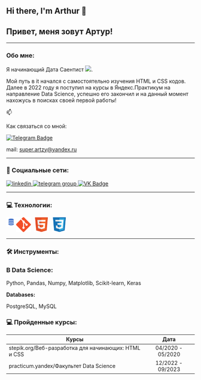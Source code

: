 ## Hi there, I'm Arthur  👋

## Привет, меня зовут Артур!

---

### Обо мне:

Я начинающий Дата Саентист <img src="https://media.giphy.com/media/WUlplcMpOCEmTGBtBW/giphy.gif" width="30px">. 

Мой путь в it начался с самостоятельно изучения HTML и CSS кодов. Далее в 2022 году я поступил на курсы в Яндекс.Практикум на направление Data Science, успешно его закончил и на данный момент нахожусь в поисках своей первой работы!



:mailbox: 

Как связаться со мной:

[![Telegram Badge](https://img.shields.io/badge/-GrigorianArtur-blue?style=flat&logo=Telegram&logoColor=white)](https://t.me/ArtGrigt) 

mail: super.artzy@yandex.ru

---

### 🤝 Социальные сети:

  <div id="badges">
    <a href="" target="_blank">
      <img src="https://cdn-icons-png.flaticon.com/512/2504/2504799.png" width="40" height="40" alt="linkedin" />
    </a>
    <a href="https://t.me/ArtGrigt" target="_blank">
      <img src="https://cdn-icons-png.flaticon.com/512/2111/2111646.png" width="40" height="40" alt="telegram group" />
    </a>
    <a href="https://vk.com/" target="_blank">
      <img src="https://cdn-icons-png.flaticon.com/512/145/145813.png" width="40" height="40" alt="VK Badge"/>
    </a>
  </div>

---

### 💻 Технологии:

<div>
  <img src="https://github.com/devicons/devicon/blob/master/icons/git/git-original.svg" title="git" alt="git" width="40" height="40"/>&nbsp
  <img src="https://github.com/devicons/devicon/blob/master/icons/html5/html5-original.svg" title="html5" alt="html5" width="40" height="40"/>&nbsp
  <img src="https://github.com/devicons/devicon/blob/master/icons/css3/css3-original.svg" title="css" alt="css" width="40" height="40"/>&nbsp 
  <img align="left" alt="SQL" width="26px" src="https://raw.githubusercontent.com/github/explore/80688e429a7d4ef2fca1e82350fe8e3517d3494d/topics/sql/sql.png" />
</div>

---

### 🛠 Инструменты:
### В Data Science:

Python, Pandas, Numpy, Matplotlib, Scikit-learn, Keras

**Databases:**

PostgreSQL, MySQL

### 💻 Пройденные курсы:

| Курсы                                                           | Дата              |
| ----------------------------------------------------------------| :---------------: |
| stepik.org/Веб-разработка для начинающих: HTML и CSS            | 04/2020 - 05/2020 |
| practicum.yandex/Факультет Data Science                         | 12/2022 - 09/2023 |





<!--
**ArturGrigo/ArturGrigo** is a ✨ _special_ ✨ repository because its `README.md` (this file) appears on your GitHub profile.

Here are some ideas to get you started:

- 🔭 I’m currently working on ...
- 🌱 I’m currently learning ...
- 👯 I’m looking to collaborate on ...
- 🤔 I’m looking for help with ...
- 💬 Ask me about ...
- 📫 How to reach me: ...
- 😄 Pronouns: ...
- ⚡ Fun fact: ...
-->
